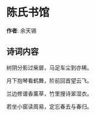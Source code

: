 # 陈氏书馆

**作者**: 余天锡

## 诗词内容

树阴分影过柴扉，马足车尘到亦稀。

月下抱琴看鹤舞，阶前回首望云飞。

兰边修谱香薰草，竹里搜诗翠湿衣。

若坐小窗读周易，定忘春去与春归。

